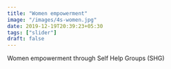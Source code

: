 ```yaml
---
title: "Women empowerment"
image: "/images/4s-women.jpg"
date: 2019-12-19T20:39:23+05:30
tags: ["slider"]
draft: false
---
```

Women empowerment through Self Help Groups (SHG)
